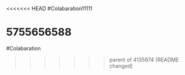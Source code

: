 <<<<<<< HEAD
#Colabaration11111

5755656588
=======
#Colabaration
>>>>>>> parent of 4135974 (README changed)
